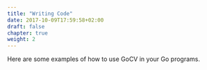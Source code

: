 ```yaml
---
title: "Writing Code"
date: 2017-10-09T17:59:58+02:00
draft: false
chapter: true
weight: 2
---
```


Here are some examples of how to use GoCV in your Go programs.
